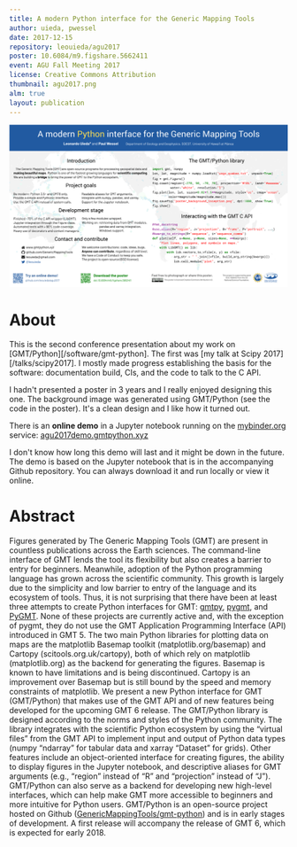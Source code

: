 ```yaml
---
title: A modern Python interface for the Generic Mapping Tools
author: uieda, pwessel
date: 2017-12-15
repository: leouieda/agu2017
poster: 10.6084/m9.figshare.5662411
event: AGU Fall Meeting 2017
license: Creative Commons Attribution
thumbnail: agu2017.png
alm: true
layout: publication
---
```


![The poster presented at the meeting.](/images/poster-agu2017.png)

# About

This is the second conference presentation about my work on
[GMT/Python][/software/gmt-python]. The first was [my talk at Scipy
2017][/talks/scipy2017]. I mostly made progress establishing the basis for the
software: documentation build, CIs, and the code to talk to the C API.

I hadn't presented a poster in 3 years and I really enjoyed designing this one.
The background image was generated using GMT/Python (see the code in the
poster). It's a clean design and I like how it turned out.

There is an **online demo** in a Jupyter notebook running on the
[mybinder.org](https://mybinder.org/) service:
[agu2017demo.gmtpython.xyz](http://agu2017demo.gmtpython.xyz)

I don't know how long this demo will last and it might be down in the future.
The demo is based on the Jupyter notebook that is in the accompanying Github
repository. You can always download it and run locally or view it online.


# Abstract

Figures generated by The Generic Mapping Tools (GMT) are present in countless
publications across the Earth sciences. The command-line interface of GMT lends
the tool its flexibility but also creates a barrier to entry for beginners.
Meanwhile, adoption of the Python programming language has grown across the
scientific community. This growth is largely due to the simplicity and low
barrier to entry of the language and its ecosystem of tools. Thus, it is not
surprising that there have been at least three attempts to create Python
interfaces for GMT: [gmtpy](https://github.com/emolch/gmtpy),
[pygmt](https://github.com/ian-r-rose/pygmt), and
[PyGMT](https://github.com/glimmer-cism/PyGMT). None of these projects are
currently active and, with the exception of pygmt, they do not use the GMT
Application Programming Interface (API) introduced in GMT 5.  The two main
Python libraries for plotting data on maps are the matplotlib Basemap toolkit
(matplotlib.org/basemap) and Cartopy (scitools.org.uk/cartopy), both of which
rely on matplotlib (matplotlib.org) as the backend for generating the figures.
Basemap is known to have limitations and is being discontinued.  Cartopy is an
improvement over Basemap but is still bound by the speed and memory constraints
of matplotlib. We present a new Python interface for GMT (GMT/Python) that
makes use of the GMT API and of new features being developed for the upcoming
GMT 6 release. The GMT/Python library is designed according to the norms and
styles of the Python community. The library integrates with the scientific
Python ecosystem by using the “virtual files” from the GMT API to implement
input and output of Python data types (numpy “ndarray” for tabular data and
xarray “Dataset” for grids). Other features include an object-oriented
interface for creating figures, the ability to display figures in the Jupyter
notebook, and descriptive aliases for GMT arguments (e.g., “region” instead of
“R” and “projection” instead of “J”). GMT/Python can also serve as a backend
for developing new high-level interfaces, which can help make GMT more
accessible to beginners and more intuitive for Python users. GMT/Python is an
open-source project hosted on Github
([GenericMappingTools/gmt-python](https://github.com/GenericMappingTools/gmt-python))
and is in early stages of development. A first release will accompany the
release of  GMT 6, which is expected for early 2018.
